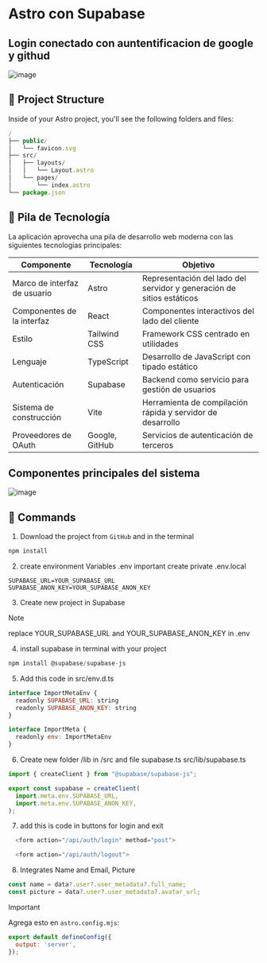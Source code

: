 # Astro con Supabase

##  Login conectado con auntentificacion de google y githud
![image](https://github.com/user-attachments/assets/7b0ffc2f-dc9e-4910-b854-9c0b2ca48d03)

## 🚀 Project Structure

Inside of your Astro project, you'll see the following folders and files:

```js
/
├── public/
│   └── favicon.svg
├── src/
│   ├── layouts/
│   │   └── Layout.astro
│   └── pages/
│       └── index.astro
└── package.json
```
## 🧱 Pila de Tecnología

La aplicación aprovecha una pila de desarrollo web moderna con las siguientes tecnologías principales:

| **Componente**                | **Tecnología**        | **Objetivo**                                                                 |
|------------------------------|------------------------|------------------------------------------------------------------------------|
| Marco de interfaz de usuario | Astro                  | Representación del lado del servidor y generación de sitios estáticos       |
| Componentes de la interfaz   | React                  | Componentes interactivos del lado del cliente                               |
| Estilo                       | Tailwind CSS           | Framework CSS centrado en utilidades                                         |
| Lenguaje                     | TypeScript             | Desarrollo de JavaScript con tipado estático                                 |
| Autenticación                | Supabase               | Backend como servicio para gestión de usuarios                              |
| Sistema de construcción      | Vite                   | Herramienta de compilación rápida y servidor de desarrollo                   |
| Proveedores de OAuth         | Google, GitHub         | Servicios de autenticación de terceros                                       |

## Componentes principales del sistema
![image](https://github.com/user-attachments/assets/0f851a0f-2781-422f-a41f-a724e884b13a)


## 🧞 Commands
1. Download the project from `GitHub` and in the terminal 
```js
npm install
```
2. create environment Variables .env important create private .env.local
```
SUPABASE_URL=YOUR_SUPABASE_URL
SUPABASE_ANON_KEY=YOUR_SUPABASE_ANON_KEY
```
3. Create new project in Supabase

> [!NOTE]
>  replace YOUR_SUPABASE_URL and YOUR_SUPABASE_ANON_KEY in .env

4. install supabase in terminal with your project
```js
npm install @supabase/supabase-js
```
5. Add this code in src/env.d.ts
```js
interface ImportMetaEnv {
  readonly SUPABASE_URL: string
  readonly SUPABASE_ANON_KEY: string
}

interface ImportMeta {
  readonly env: ImportMetaEnv
}
```
6. Create new folder /lib in /src and file supabase.ts src/lib/supabase.ts
```js
import { createClient } from "@supabase/supabase-js";

export const supabase = createClient(
  import.meta.env.SUPABASE_URL,
  import.meta.env.SUPABASE_ANON_KEY,
);
```

7. add this is code in buttons for login and exit
```js
  <form action="/api/auth/login" method="post">

  <form action="/api/auth/logout">
```

8. Integrates Name and Email, Picture
```js
const name = data?.user?.user_metadata?.full_name; 
const picture = data?.user?.user_metadata?.avatar_url;
```
> [!IMPORTANT]
> Agrega esto en `astro.config.mjs`:

```js
export default defineConfig({
  output: 'server',
});
```

